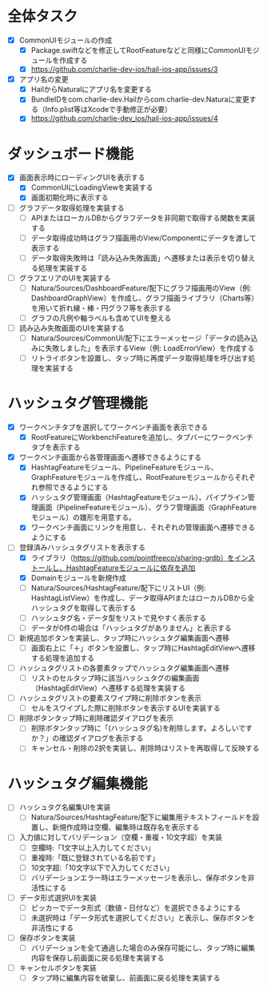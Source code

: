 # 全体タスク
- [x] CommonUIモジュールの作成
  - [x] Package.swiftなどを修正してRootFeatureなどと同様にCommonUIモジュールを作成する
  - [x] https://github.com/charlie-dev-ios/hail-ios-app/issues/3
- [x] アプリ名の変更
  - [x] HailからNaturalにアプリ名を変更する
  - [x] BundleIDをcom.charlie-dev.Hailからcom.charlie-dev.Naturaに変更する（Info.plist等はXcodeで手動修正が必要）
  - [x] https://github.com/charlie-dev_ios/hail-ios-app/issues/4

# ダッシュボード機能

- [x] 画面表示時にローディングUIを表示する
  - [x] CommonUIにLoadingViewを実装する
  - [x] 画面初期化時に表示する
- [ ] グラフデータ取得処理を実装する
  - [ ] APIまたはローカルDBからグラフデータを非同期で取得する関数を実装する
  - [ ] データ取得成功時はグラフ描画用のView/Componentにデータを渡して表示する
  - [ ] データ取得失敗時は「読み込み失敗画面」へ遷移または表示を切り替える処理を実装する
- [ ] グラフエリアのUIを実装する
  - [ ] Natura/Sources/DashboardFeature/配下にグラフ描画用のView（例: DashboardGraphView）を作成し、グラフ描画ライブラリ（Charts等）を用いて折れ線・棒・円グラフ等を表示する
  - [ ] グラフの凡例や軸ラベルも含めてUIを整える
- [ ] 読み込み失敗画面のUIを実装する
  - [ ] Natura/Sources/CommonUI/配下にエラーメッセージ「データの読み込みに失敗しました」を表示するView（例: LoadErrorView）を作成する
  - [ ] リトライボタンを設置し、タップ時に再度データ取得処理を呼び出す処理を実装する

# ハッシュタグ管理機能

- [x] ワークベンチタブを選択してワークベンチ画面を表示できる
  - [x] RootFeatureにWorkbenchFeatureを追加し、タブバーにワークベンチタブを表示する
- [x] ワークベンチ画面から各管理画面へ遷移できるようにする
  - [x] HashtagFeatureモジュール、PipelineFeatureモジュール、GraphFeatureモジュールを作成し、RootFeatureモジュールからそれぞれ参照できるようにする
  - [x] ハッシュタグ管理画面（HashtagFeatureモジュール）、パイプライン管理画面（PipelineFeatureモジュール）、グラフ管理画面（GraphFeatureモジュール）の雛形を用意する。
  - [x] ワークベンチ画面にリンクを用意し、それぞれの管理画面へ遷移できるようにする
- [ ] 登録済みハッシュタグリストを表示する
  - [x] ライブラリ（https://github.com/pointfreeco/sharing-grdb）をインストールし、HashtagFeatureモジュールに依存を追加
  - [x] Domainモジュールを新規作成
  - [ ] Natura/Sources/HashtagFeature/配下にリストUI（例: HashtagListView）を作成し、データ取得APIまたはローカルDBから全ハッシュタグを取得して表示する
  - [ ] ハッシュタグ名・データ型をリストで見やすく表示する
  - [ ] データが0件の場合は「ハッシュタグがありません」と表示する
- [ ] 新規追加ボタンを実装し、タップ時にハッシュタグ編集画面へ遷移
  - [ ] 画面右上に「＋」ボタンを設置し、タップ時にHashtagEditViewへ遷移する処理を追加する
- [ ] ハッシュタグリストの各要素タップでハッシュタグ編集画面へ遷移
  - [ ] リストのセルタップ時に該当ハッシュタグの編集画面（HashtagEditView）へ遷移する処理を実装する
- [ ] ハッシュタグリストの要素スワイプ時に削除ボタンを表示
  - [ ] セルをスワイプした際に削除ボタンを表示するUIを実装する
- [ ] 削除ボタンタップ時に削除確認ダイアログを表示
  - [ ] 削除ボタンタップ時に「(ハッシュタグ名)を削除します。よろしいですか？」の確認ダイアログを表示する
  - [ ] キャンセル・削除の2択を実装し、削除時はリストを再取得して反映する

# ハッシュタグ編集機能

- [ ] ハッシュタグ名編集UIを実装
  - [ ] Natura/Sources/HashtagFeature/配下に編集用テキストフィールドを設置し、新規作成時は空欄、編集時は既存名を表示する
- [ ] 入力値に対してバリデーション（空欄・重複・10文字超）を実装
  - [ ] 空欄時:「1文字以上入力してください」
  - [ ] 重複時:「既に登録されている名前です」
  - [ ] 10文字超:「10文字以下で入力してください」
  - [ ] バリデーションエラー時はエラーメッセージを表示し、保存ボタンを非活性にする
- [ ] データ形式選択UIを実装
  - [ ] ピッカーでデータ形式（数値・日付など）を選択できるようにする
  - [ ] 未選択時は「データ形式を選択してください」と表示し、保存ボタンを非活性にする
- [ ] 保存ボタンを実装
  - [ ] バリデーションを全て通過した場合のみ保存可能にし、タップ時に編集内容を保存し前画面に戻る処理を実装する
- [ ] キャンセルボタンを実装
  - [ ] タップ時に編集内容を破棄し、前画面に戻る処理を実装する
